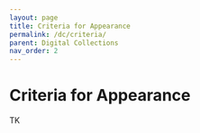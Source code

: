 ```yaml
---
layout: page
title: Criteria for Appearance
permalink: /dc/criteria/
parent: Digital Collections
nav_order: 2
---
```


# Criteria for Appearance
TK